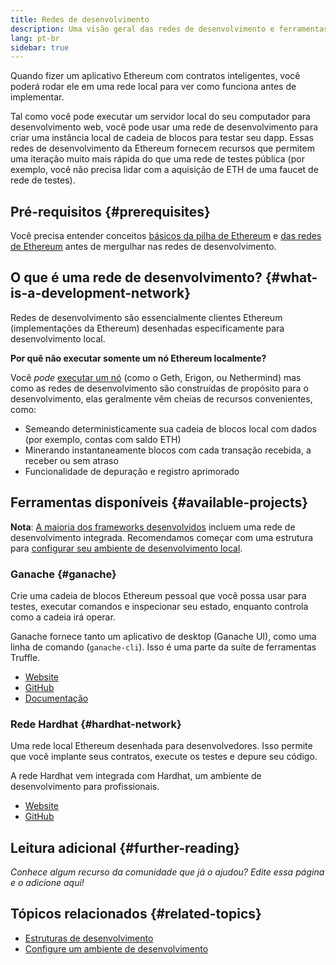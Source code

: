 ```yaml
---
title: Redes de desenvolvimento
description: Uma visão geral das redes de desenvolvimento e ferramentas disponíveis para ajudar a construir aplicativos Ethereum.
lang: pt-br
sidebar: true
---
```


Quando fizer um aplicativo Ethereum com contratos inteligentes, você poderá rodar ele em uma rede local para ver como funciona antes de implementar.

Tal como você pode executar um servidor local do seu computador para desenvolvimento web, você pode usar uma rede de desenvolvimento para criar uma instância local de cadeia de blocos para testar seu dapp. Essas redes de desenvolvimento da Ethereum fornecem recursos que permitem uma iteração muito mais rápida do que uma rede de testes pública (por exemplo, você não precisa lidar com a aquisição de ETH de uma faucet de rede de testes).

## Pré-requisitos {#prerequisites}

Você precisa entender conceitos [básicos da pilha de Ethereum](/developers/docs/ethereum-stack/) e [das redes de Ethereum](/developers/docs/networks/) antes de mergulhar nas redes de desenvolvimento.

## O que é uma rede de desenvolvimento? {#what-is-a-development-network}

Redes de desenvolvimento são essencialmente clientes Ethereum (implementações da Ethereum) desenhadas especificamente para desenvolvimento local.

**Por quê não executar somente um nó Ethereum localmente?**

Você _pode_ [executar um nó](/developers/docs/nodes-and-clients/#running-your-own-node) (como o Geth, Erigon, ou Nethermind) mas como as redes de desenvolvimento são construídas de propósito para o desenvolvimento, elas geralmente vêm cheias de recursos convenientes, como:

- Semeando deterministicamente sua cadeia de blocos local com dados (por exemplo, contas com saldo ETH)
- Minerando instantaneamente blocos com cada transação recebida, a receber ou sem atraso
- Funcionalidade de depuração e registro aprimorado

## Ferramentas disponíveis {#available-projects}

**Nota**: [A maioria dos frameworks desenvolvidos](/developers/docs/frameworks/) incluem uma rede de desenvolvimento integrada. Recomendamos começar com uma estrutura para [configurar seu ambiente de desenvolvimento local](/developers/local-environment/).

### Ganache {#ganache}

Crie uma cadeia de blocos Ethereum pessoal que você possa usar para testes, executar comandos e inspecionar seu estado, enquanto controla como a cadeia irá operar.

Ganache fornece tanto um aplicativo de desktop (Ganache UI), como uma linha de comando (`ganache-cli`). Isso é uma parte da suíte de ferramentas Truffle.

- [Website](https://www.trufflesuite.com/ganache)
- [GitHub](https://github.com/trufflesuite/ganache)
- [Documentação](https://www.trufflesuite.com/docs/ganache/overview)

### Rede Hardhat {#hardhat-network}

Uma rede local Ethereum desenhada para desenvolvedores. Isso permite que você implante seus contratos, execute os testes e depure seu código.

A rede Hardhat vem integrada com Hardhat, um ambiente de desenvolvimento para profissionais.

- [Website](https://hardhat.org/)
- [GitHub](https://github.com/nomiclabs/hardhat)

## Leitura adicional {#further-reading}

_Conhece algum recurso da comunidade que já o ajudou? Edite essa página e o adicione aqui!_

## Tópicos relacionados {#related-topics}

- [Estruturas de desenvolvimento](/developers/docs/frameworks/)
- [Configure um ambiente de desenvolvimento](/developers/local-environment/)
